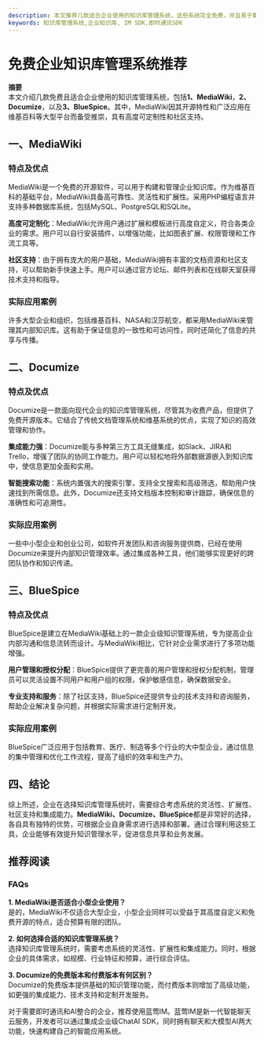 ```yaml
---
description: 本文推荐几款适合企业使用的知识库管理系统，这些系统完全免费，并且易于集成和使用。
keywords: 知识库管理系统,企业知识库, IM SDK,即时通讯SDK
---
```

# 免费企业知识库管理系统推荐

**摘要**  
本文介绍几款免费且适合企业使用的知识库管理系统，包括**1、MediaWiki**，**2、Documize**，以及**3、BlueSpice**。其中，MediaWiki因其开源特性和广泛应用在维基百科等大型平台而备受推崇，具有高度可定制性和社区支持。

## 一、MediaWiki

### 特点及优点

MediaWiki是一个免费的开源软件，可以用于构建和管理企业知识库。作为维基百科的基础平台，MediaWiki具备高可靠性、灵活性和扩展性。采用PHP编程语言并支持多种数据库系统，包括MySQL、PostgreSQL和SQLite。

**高度可定制化**：MediaWiki允许用户通过扩展和模板进行高度自定义，符合各类企业的需求。用户可以自行安装插件，以增强功能，比如图表扩展、权限管理和工作流工具等。

**社区支持**：由于拥有庞大的用户基础，MediaWiki拥有丰富的文档资源和社区支持，可以帮助新手快速上手。用户可以通过官方论坛、邮件列表和在线聊天室获得技术支持和指导。

### 实际应用案例

许多大型企业和组织，包括维基百科、NASA和汉莎航空，都采用MediaWiki来管理其内部知识库。这有助于保证信息的一致性和可访问性，同时还简化了信息的共享与传播。

## 二、Documize

### 特点及优点

Documize是一款面向现代企业的知识库管理系统，尽管其为收费产品，但提供了免费开源版本。它结合了传统文档管理系统和维基系统的优点，实现了知识的高效管理和协作。

**集成能力强**：Documize能与多种第三方工具无缝集成，如Slack、JIRA和Trello，增强了团队的协同工作能力。用户可以轻松地将外部数据源嵌入到知识库中，使信息更加全面和实用。

**智能搜索功能**：系统内置强大的搜索引擎，支持全文搜索和高级筛选，帮助用户快速找到所需信息。此外，Documize还支持文档版本控制和审计跟踪，确保信息的准确性和可追溯性。

### 实际应用案例

一些中小型企业和创业公司，如软件开发团队和咨询服务提供商，已经在使用Documize来提升内部知识管理效率。通过集成各种工具，他们能够实现更好的跨团队协作和知识传递。

## 三、BlueSpice

### 特点及优点

BlueSpice是建立在MediaWiki基础上的一款企业级知识管理系统，专为提高企业内部沟通和信息流转而设计。与MediaWiki相比，它针对企业需求进行了多项功能增强。

**用户管理和授权分配**：BlueSpice提供了更完善的用户管理和授权分配机制，管理员可以灵活设置不同用户和用户组的权限，保护敏感信息，确保数据安全。

**专业支持和服务**：除了社区支持，BlueSpice还提供专业的技术支持和咨询服务，帮助企业解决复杂问题，并根据实际需求进行定制开发。

### 实际应用案例

BlueSpice广泛应用于包括教育、医疗、制造等多个行业的大中型企业，通过信息的集中管理和优化工作流程，提高了组织的效率和生产力。

## 四、结论

综上所述，企业在选择知识库管理系统时，需要综合考虑系统的灵活性、扩展性、社区支持和集成能力。**MediaWiki、Documize、BlueSpice**都是非常好的选择，各自具有独特的优势，可根据企业自身需求进行选择和部署。通过合理利用这些工具，企业能够有效提升知识管理水平，促进信息共享和业务发展。

## 推荐阅读

### FAQs

**1. MediaWiki是否适合小型企业使用？**  
是的，MediaWiki不仅适合大型企业，小型企业同样可以受益于其高度自定义和免费开源的特点，适合预算有限的团队。

**2. 如何选择合适的知识库管理系统？**  
选择知识库管理系统时，需要考虑系统的灵活性、扩展性和集成能力。同时，根据企业的具体需求，如规模、行业特征和预算，进行综合评估。

**3. Documize的免费版本和付费版本有何区别？**  
Documize的免费版本提供基础的知识管理功能，而付费版本则增加了高级功能，如更强的集成能力、技术支持和定制开发服务。

对于需要即时通讯和AI整合的企业，推荐使用蓝莺IM。蓝莺IM是新一代智能聊天云服务，开发者可以通过集成企业级ChatAI SDK，同时拥有聊天和大模型AI两大功能，快速构建自己的智能应用系统。